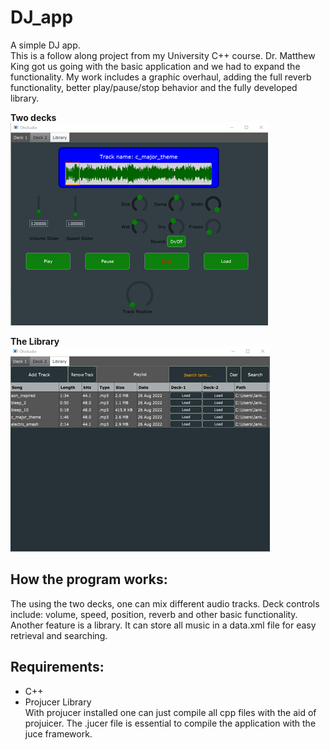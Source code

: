 # DJ_app

A simple DJ app.  
This is a follow along project from my University C++ course. Dr. Matthew King got us going with the basic application and we had to expand the functionality. My work includes a graphic overhaul, adding the full reverb functionality, better play/pause/stop behavior and the fully developed library.   

**Two decks**  
![Decks](/Screenshots/deck.png)

**The Library**  
![Decks](/Screenshots/library.png)

## How the program works: 
The using the two decks, one can mix different audio tracks. Deck controls include: volume, speed, position, reverb and other basic functionality. Another feature is a library. It can store all music in a data.xml file for easy retrieval and searching.

## Requirements: 
  - C++ 
  - Projucer Library   
With projucer installed one can just compile all cpp files with the aid of projuicer. The .jucer file is essential to compile the application with the juce framework. 
